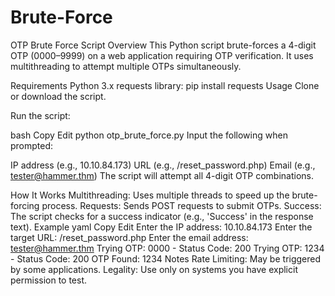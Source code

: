 # Brute-Force
OTP Brute Force Script
Overview
This Python script brute-forces a 4-digit OTP (0000–9999) on a web application requiring OTP verification. It uses multithreading to attempt multiple OTPs simultaneously.

Requirements
Python 3.x
requests library: pip install requests
Usage
Clone or download the script.

Run the script:

bash
Copy
Edit
python otp_brute_force.py
Input the following when prompted:

IP address (e.g., 10.10.84.173)
URL (e.g., /reset_password.php)
Email (e.g., tester@hammer.thm)
The script will attempt all 4-digit OTP combinations.

How It Works
Multithreading: Uses multiple threads to speed up the brute-forcing process.
Requests: Sends POST requests to submit OTPs.
Success: The script checks for a success indicator (e.g., 'Success' in the response text).
Example
yaml
Copy
Edit
Enter the IP address: 10.10.84.173
Enter the target URL: /reset_password.php
Enter the email address: tester@hammer.thm
Trying OTP: 0000 - Status Code: 200
Trying OTP: 1234 - Status Code: 200
OTP Found: 1234
Notes
Rate Limiting: May be triggered by some applications.
Legality: Use only on systems you have explicit permission to test.
